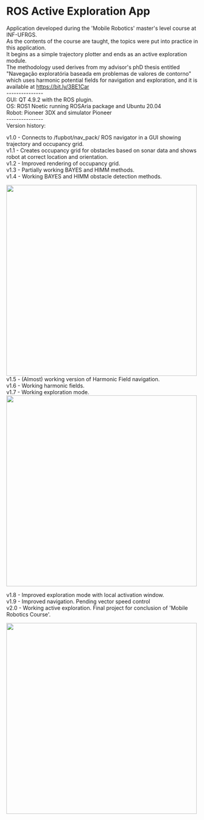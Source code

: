 # ROS Active Exploration App
Application developed during the 'Mobile Robotics' master's level course at INF-UFRGS. <br>
As the contents of the course are taught, the topics were put into practice in this application. <br>
It begins as a simple trajectory plotter and ends as an active exploration module. <br>
The methodology used derives from my advisor's phD thesis entitled "Navegação exploratória baseada em problemas de valores de contorno" which uses harmonic potential fields for navigation and exploration, and it is available at https://bit.ly/3BE1Car <br>
--------------- <br>
GUI:   QT 4.9.2 with the ROS plugin. <br>
OS:    ROS1 Noetic running ROSAria package and Ubuntu 20.04 <br>
Robot: Pioneer 3DX and simulator Pioneer <br>
--------------- <br>
Version history: <br>

v1.0 - Connects to /fupbot/nav_pack/ ROS navigator in a GUI showing trajectory and occupancy grid. <br>
v1.1 - Creates occupancy grid for obstacles based on sonar data and shows robot at correct location and orientation. <br>
v1.2 - Improved rendering of occupancy grid. <br>
v1.3 - Partially working BAYES and HIMM methods. <br>
v1.4 - Working BAYES and HIMM obstacle detection methods. <br>

<img src="https://github.com/fupbot/Simple_ROS_mapper/blob/main/media/bayes_vs_himm.png" width="500">

<br>
v1.5 - (Almost) working version of Harmonic Field navigation. <br>
v1.6 - Working harmonic fields. <br>
v1.7 - Working exploration mode. <br>

<img src="https://github.com/fupbot/Simple_ROS_mapper/blob/main/media/exp_v1_7.png" width="500">
<br>

v1.8 - Improved exploration mode with local activation window. <br>
v1.9 - Improved navigation. Pending vector speed control <br>
v2.0 - Working active exploration. Final project for conclusion of 'Mobile Robotics Course'. <br>

<img src="https://github.com/fupbot/Simple_ROS_mapper/blob/main/media/mapa_denso.gif" width="500">
<br>


